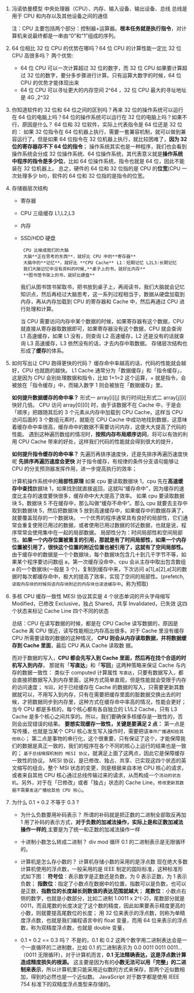 1.  冯诺依曼模型
    中央处理器（CPU）、内存、输⼊设备、输出设备、总线
    总线是⽤于 CPU 和内存以及其他设备之间的通信

    注：CPU 主要包括两个部分：控制器+运算器。**根本任务就是执行指令**，对计算机来说最终都是一串由“0”和“1”组成的序列。

2.  64 位相⽐ 32 位 CPU 的优势在哪吗？64 位 CPU 的计算性能⼀定⽐ 32 位 CPU ⾼很多吗？
    两个优势:
    - 64 位 CPU 可以⼀次计算超过 32 位的数字，⽽ 32 位 CPU 如果要计算超过 32 位的数字，要分多步骤进⾏计算。只有运算⼤数字的时候，64 位 CPU 的优势才能体现出来
    - 64 位 CPU 可以寻址更⼤的内存空间 2^64 ，32 位 CPU 最⼤的寻址地址是 4G ,2^32
3.  你知道软件的 32 位和 64 位之间的区别吗？再来 32 位的操作系统可以运⾏在 64 位的电脑上吗？64 位的操作系统可以运⾏在 32 位的电脑上吗？如果不⾏，原因是什么？
    64 位和 32 位软件，实际上代表指令是 64 位还是 32 位的：
    如果 32 位指令在 64 位机器上执⾏，需要⼀套兼容机制，就可以做到兼容运⾏了。但是如果 64 位指令在 32 位机器上执⾏，就⽐较困难了，**因为 32 位的寄存器存不下 64 位的指令**；
    操作系统其实也是⼀种程序，我们也会看到操作系统会分成 32 位操作系统、64 位操作系统，其代表意义就是**操作系统中程序的指令是多少位**，⽐如 64 位操作系统，指令也就是 64 位，因此不能装在 32 位机器上。
    总之，硬件的 64 位和 32 位指的是 CPU 的**位宽**(CPU 一次处理多少 bit)，软件的 64 位和 32 位指的是指令的位宽。

4.  存储器层次结构

    - 寄存器
    - CPU 三级缓存 L1,L2,L3
    - 内存
    - SSD/HDD 硬盘

           CPU 比喻成我们的大脑
           大脑**正在思考的东西**，就好比 CPU 中的**寄存器**
           大脑中的**记忆**，就好比 **CPU Cache** L1：短期记忆 L2L3:长期记忆
           我们大脑记忆中没有资料的时候,**桌子上的书，就好比内存**
           **图书馆书架上的书，就好比硬盘**

      我们从图书馆书架取书，把书放到桌子上，再阅读书，我们大脑就会记忆知识点，然后再经过大脑思考，这一系列过程相当于，数据从硬盘加载到内存，再从内存加载到 CPU 的寄存器和 Cache 中，然后再通过 CPU 进行处理和计算。

      当 CPU 需要访问内存中某个数据的时候，如果寄存器有这个数据，CPU 就直接从寄存器取数据即可，如果寄存器没有这个数据，CPU 就会查询 L1 高速缓存，如果 L1 没有，则查询 L2 高速缓存，L2 还是没有的话就查询 L3 高速缓存，L3 依然没有的话，才去内存中取数据。
      存储层次结构也形成了**缓存**的体系。

5.  如何写出让 CPU 跑得更快的代码？
    缓存命中率越高的话，代码的性能就会越好，CPU 也就跑的越快。
    L1 Cache 通常分为「数据缓存」和「指令缓存」，这是因为 CPU 会别处理数据和指令，比如 1+1=2 这个运算，+ 就是指令，会被放在「指令缓存」中，而输入数字 1 则会被放在「数据缓存」里。

    **如何提升数据缓存的命中率？**
    形式一 array[i][j] 执行时间比形式二 array[j][i] 快好几倍。
    CPU 访问 array[0][0] 时，由于该数据不在 Cache 中，于是会「顺序」把跟随其后的 3 个元素从内存中加载到 CPU Cache，这样当 CPU 访问后面的 3 个数组元素时，就能在 CPU Cache 中成功地找到数据，这意味着缓存命中率很高，缓存命中的数据不需要访问内存，这便大大提高了代码的性能。
    遇到这种遍历数组的情况时，**按照内存布局顺序访问**，将可以有效的利用 CPU Cache 带来的好处，这样我们代码的性能就会得到很大的提升，

    **如何提升指令缓存的命中率？**
    先遍历再排序速度快，还是先排序再遍历速度快呢
    **先排序再遍历速度会更快**
    对于指令缓存，有规律的条件分支语句能够让 CPU 的分支预测器发挥作用，进一步提高执行的效率；

    计算机操作系统中的**局部性原理**
    如果 cpu 要读取数据块 1，cpu 先在**高速缓存中查找**数据块 1，如果找到就直接返回，这就叫“缓存命中”，因为缓存的速度比主存的速度要快很多，缓存命中大大提高了效率。
    如果 cpu 要读取数据块 5，数据块 5 不在缓存中，那么叫做“缓存不命中”。那么 cpu 就要去主存中取到数据块 5，然后把数据块 5 放到高速缓存中，如果缓存中的数据存满了，就要覆盖现存的一个数据块。
    一个优秀的程序通常具有良好的局部性，它们通常会重复使用已用过的数据，或者使用已用过数据的邻近数据，也就是说，程序常常会使用集中在一起的局部数据。
    局部性分为：时间局部性和空间局部性。**如果一个内存位置被重复的引用，那就是有了时间局部性，如果一个内存位置被引用了，很快这个位置的附近位置也被引用了，这就有了空间局部性。**
    由于缓存中的数据是一个个数据块，每个数据块包含几十到几千字节不等，如果某个程序要访问数组 a，第一次缓存没命中，cpu 会从主存中取出包含数组 a 的一个数据块(一般是 3 个)，复制到缓存中来，下次访问 a[1],a[2],a[3]的数据时每次都缓存命中，极大的提高了效率，实现了空间的局部性。(prefetch,`读取内存块的时候将该内存块附近的内存块也读进缓存中`。称为预取)

6.  多核 CPU 缓存一致性
    MESI 协议其实是 4 个状态单词的开头字⺟缩写
    Modified，已修改
    Exclusive，独占
    Shared，共享
    Invalidated，已失效
    这四个状态来标记 Cache Line 四个不同的状态

    总结：CPU 在读写数据的时候，都是在 CPU Cache 读写数据的，原因是 Cache 离 CPU 很近，读写性能相⽐内存⾼出很多。对于 Cache ⾥没有缓存 CPU 所需要读取的数据的这种情况， **CPU 则会从内存读取数据，并将数据缓存到 Cache ⾥⾯**，最后 CPU 再从 Cache 读取数 据。

    ⽽对于数据的写⼊，**CPU 都会先写⼊到 Cache ⾥⾯，然后再在找个合适的时机写⼊到内存**， 那就有「**写直达**」和「**写回**」这两种策略来保证 Cache 与内存的数据⼀致性：
    类似于 computed 计算属性
    `写直达`，只要有数据写⼊，都会直接把数据写⼊到内存⾥⾯，这种⽅式简单直观，但是性能就会受限于内存的访问速度；
    `写回`，对于已经缓存在 Cache 的数据的写⼊，只需要更新其数据就可以，不⽤写⼊到内存，只有在需要把缓存⾥⾯的脏数据交换出去的时候，才把数据同步到内存⾥，这种⽅式在缓存命中率⾼的情况，性能会更好；
    当今 CPU 都是多核的，每个核⼼都有各⾃独⽴的 L1/L2 Cache，只有 L3 Cache 是多个核⼼之间共享的。所以，我们要确保多核缓存是⼀致性的，否则会出现错误的结果。
    **要想实现缓存⼀致性，关键是要满⾜ 2 点：**
    第⼀点是写传播，也就是当某个 CPU 核⼼发⽣写⼊操作时，需要把该`事件⼴播通知给其他核⼼`；
    第⼆点是事物的串⾏化，这个很重要，只有保证了这个，才能保障我们的数据是真正⼀致的，我们的程序在各个不同的核⼼上运⾏的结果也是⼀致的；
    `基于总线嗅探机制的 MESI 协议`，就满⾜上⾯了这两点，因此它是保障缓存⼀致性的协议。
    MESI 协议，是已修改、独占、共享、已实现这四个状态的英⽂缩写的组合。整个 MSI 状态的变更，则是根据来⾃本地 CPU 核⼼的请求，或者来⾃其他 CPU 核⼼通过总线传输过来的请求，从⽽构成⼀个`流动的状态机`。另外，对于在「已修改」或者「独占」状态的 Cache Line，`修改更新其数据不需要发送⼴播给其他 CPU 核⼼`。

7.  为什么 0.1 + 0.2 不等于 0.3 ?

    - 为什么负数要用补码表示？
      所谓的补码就是把正数的二进制全部取反再加 1
      用了补码的表示方式，**对于负数的加减法操作，实际上是和正数加减法操作一样的**,主要是为了统一和正数的加减法操作一样
      >
    - 十进制小数怎么转成二进制？
      div mod 循环
      0.1 的二进制表示是无限循环的。
      >
    - 计算机是怎么存小数的？
      计算机存储小数的采用的是浮点数
      现在绝大多数计算机使用的浮点数，一般采用的是 IEEE 制定的国际标准，这种标准形式如下图：
      **符号位**：表示数字是正数还是负数，为 0 表示正数，为 1 表示负数；
      **指数位**：指定了小数点在数据中的位置，指数可以是负数，也可以是正数，**指数位的长度越长则数值的表达范围就越大**；
      **尾数位**：小数点右侧的数字，也就是小数部分，比如二进制 1.0011 x 2^(-2)，尾数部分就是 0011，而且尾数的长度决定了这个数的精度，因此如果要表示精度更高的小数，则就要提高尾数位的长度；
      用 32 位来表示的浮点数，则称为单精度浮点数，也就是我们编程语言中的 float 变量，而用 64 位来表示的浮点数，称为双精度浮点数，也就是 double 变量，
      >
    - 0.1 + 0.2 == 0.3 吗？
      不是的，0.1 和 0.2 这两个数字用二进制表达会是一个一直循环的二进制数，比如 0.1 的二进制表示为 0.0 0011 0011 0011… （0011 无限循环)，对于计算机而言，**0.1 无法精确表达，这是浮点数计算造成精度损失的根源。**
      这主要是因为有的**小数无法可以用「完整」的二进制来表示**，所以计算机里只能采用近似数的方式来保存，那两个近似数相加，得到的必然也是一个近似数。
      JavaScript 对于数字都是使用 IEEE 754 标准下的双精度浮点类型来存储的。
